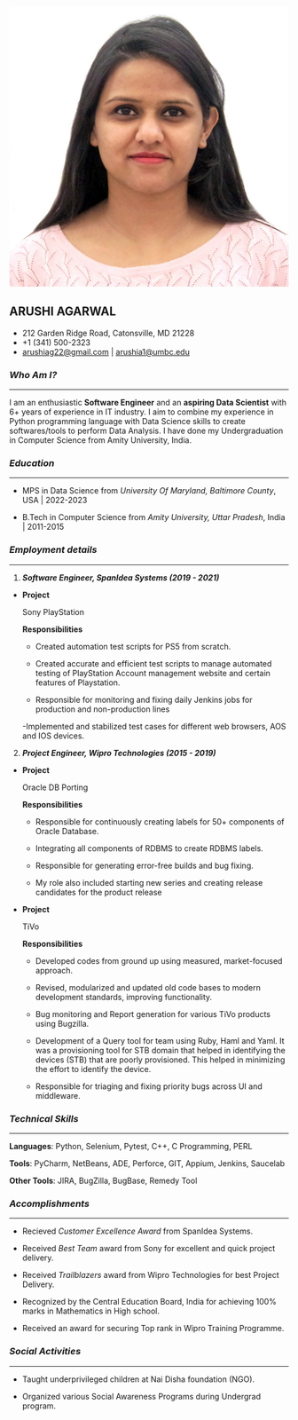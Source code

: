 ![Arushi Agarwal](Arushi.jpeg)

## **ARUSHI AGARWAL**
- 212 Garden Ridge Road, Catonsville, MD 21228
- +1 (341) 500-2323
- arushiag22@gmail.com | arushia1@umbc.edu

### ***Who Am I?***
---

I am an enthusiastic **Software Engineer** and an **aspiring Data Scientist** with 6+ years of experience in IT industry. I aim to combine my experience in Python programming language with Data Science skills to create softwares/tools to perform Data Analysis. I have done my Undergraduation in Computer Science from Amity University, India.


### ***Education***
---
- MPS in Data Science from *University Of Maryland, Baltimore County*, USA | 2022-2023

- B.Tech in Computer Science from *Amity University, Uttar Pradesh*, India | 2011-2015


### ***Employment details***
---
1. ***Software Engineer, SpanIdea Systems (2019 - 2021)***

  - **Project**

    Sony PlayStation

    **Responsibilities**

      - Created automation test scripts for PS5 from scratch. 
      
      - Created accurate and efficient test scripts to manage automated testing of PlayStation Account management website and certain features of Playstation.
      
      - Responsible for monitoring and fixing daily Jenkins jobs for production and non-production lines
      
      -Implemented and stabilized test cases for different web browsers, AOS and IOS devices.

2. ***Project Engineer, Wipro Technologies (2015 - 2019)***

  - **Project**

    Oracle DB Porting

    **Responsibilities**

    - Responsible for continuously creating labels for 50+ components of Oracle Database.
    
    - Integrating all components of RDBMS to create RDBMS labels.
    
    - Responsible for generating error-free builds and bug fixing.
    
    - My role also included starting new series and creating release candidates for the product release

  - **Project**

    TiVo

    **Responsibilities**

    - Developed codes from ground up using measured, market-focused approach.
    
    - Revised, modularized and updated old code bases to modern development standards, improving functionality.
    
    - Bug monitoring and Report generation for various TiVo products using Bugzilla.
    
    - Development of a Query tool for team using Ruby, Haml and Yaml. It was a provisioning tool for STB domain that helped in identifying the devices (STB) that are poorly provisioned. This helped in minimizing the effort to identify the device.
    
    - Responsible for triaging and fixing priority bugs across UI and middleware.

### ***Technical Skills***
---

**Languages**: Python, Selenium, Pytest, C++, C Programming, PERL

**Tools**: PyCharm, NetBeans, ADE, Perforce, GIT, Appium, Jenkins, Saucelab

**Other Tools**: JIRA, BugZilla, BugBase, Remedy Tool

### ***Accomplishments***
---
- Recieved *Customer Excellence Award* from SpanIdea Systems.

- Received *Best Team* award from Sony for excellent and quick project delivery.

- Received *Trailblazers* award from Wipro Technologies for best Project Delivery.

- Recognized by the Central Education Board, India for achieving 100% marks in Mathematics in High school.

- Received an award for securing Top rank in Wipro Training Programme.

### ***Social Activities***
---

- Taught underprivileged children at Nai Disha foundation (NGO).

- Organized various Social Awareness Programs during Undergrad program.
